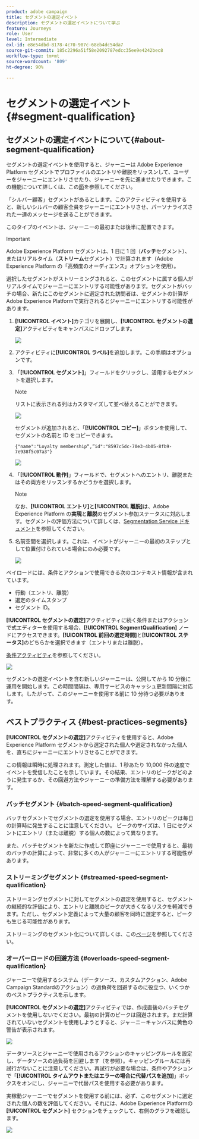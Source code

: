 ```yaml
---
product: adobe campaign
title: セグメントの選定イベント
description: セグメントの選定イベントについて学ぶ
feature: Journeys
role: User
level: Intermediate
exl-id: e8e54dbd-8178-4c70-907c-68eb4dc54da7
source-git-commit: 185c2296a51f58e2092787edcc35ee9e4242bec8
workflow-type: tm+mt
source-wordcount: '809'
ht-degree: 90%

---
```


# セグメントの選定イベント {#segment-qualification}

## セグメントの選定イベントについて{#about-segment-qualification}

セグメントの選定イベントを使用すると、ジャーニーは Adobe Experience Platform セグメントでプロファイルのエントリや離脱をリッスンして、ユーザーをジャーニーにエントリさせたり、ジャーニーを先に進ませたりできます。この機能について詳しくは、この[節](../segment/about-segments.md)を参照してください。

「シルバー顧客」セグメントがあるとします。このアクティビティを使用すると、新しいシルバーの顧客全員をジャーニーにエントリさせ、パーソナライズされた一連のメッセージを送ることができます。

このタイプのイベントは、ジャーニーの最初または後半に配置できます。

>[!IMPORTANT]
>
>Adobe Experience Platform セグメントは、1 日に 1 回（**バッチ**&#x200B;セグメント）、またはリアルタイム（**ストリーム**&#x200B;セグメント）で計算されます（Adobe Experience Platform の「高頻度のオーディエンス」オプションを使用）。
>
>選択したセグメントがストリーミングされると、このセグメントに属する個人がリアルタイムでジャーニーにエントリする可能性があります。セグメントがバッチの場合、新たにこのセグメントに選定された訪問者は、セグメントの計算がAdobe Experience Platformで実行されるとジャーニーにエントリする可能性があります。


1. **[!UICONTROL イベント]**&#x200B;カテゴリを展開し、**[!UICONTROL セグメントの選定]**&#x200B;アクティビティをキャンバスにドロップします。

   ![](../assets/segment5.png)

1. アクティビティに&#x200B;**[!UICONTROL ラベル]**&#x200B;を追加します。この手順はオプションです。

1. 「**[!UICONTROL セグメント]**」フィールドをクリックし、活用するセグメントを選択します。

   >[!NOTE]
   >
   >リストに表示される列はカスタマイズして並べ替えることができます。

   ![](../assets/segment6.png)

   セグメントが追加されると、「**[!UICONTROL コピー]**」ボタンを使用して、セグメントの名前と ID をコピーできます。

   `{"name":"Loyalty membership“,”id":"8597c5dc-70e3-4b05-8fb9-7e938f5c07a3"}`

   ![](../assets/segment-copy.png)

1. 「**[!UICONTROL 動作]**」フィールドで、セグメントへのエントリ、離脱またはその両方をリッスンするかどうかを選択します。

   >[!NOTE]
   >
   >なお、**[!UICONTROL エントリ]**&#x200B;と&#x200B;**[!UICONTROL 離脱]**&#x200B;は、Adobe Experience Platform の&#x200B;**実現**&#x200B;と&#x200B;**離脱**&#x200B;のセグメント参加ステータスに対応します。セグメントの評価方法について詳しくは、[Segmentation Service ドキュメント](https://experienceleague.adobe.com/docs/experience-platform/segmentation/tutorials/evaluate-a-segment.html?lang=ja#interpret-segment-results)を参照してください。

1. 名前空間を選択します。これは、イベントがジャーニーの最初のステップとして位置付けられている場合にのみ必要です。

   ![](../assets/segment7.png)

ペイロードには、条件とアクションで使用できる次のコンテキスト情報が含まれています。

* 行動（エントリ、離脱）
* 選定のタイムスタンプ
* セグメント ID。

**[!UICONTROL セグメントの選定]**&#x200B;アクティビティに続く条件またはアクションで式エディターを使用する場合、**[!UICONTROL SegmentQualification]** ノードにアクセスできます。**[!UICONTROL 前回の選定時間]**&#x200B;と&#x200B;**[!UICONTROL ステータス]**&#x200B;のどちらかを選択できます（エントリまたは離脱）。

[条件アクティビティ](../building-journeys/condition-activity.md#about_condition)を参照してください。

![](../assets/segment8.png)

セグメントの選定イベントを含む新しいジャーニーは、公開してから 10 分後に運用を開始します。この時間間隔は、専用サービスのキャッシュ更新間隔に対応します。したがって、このジャーニーを使用する前に 10 分待つ必要があります。

## ベストプラクティス {#best-practices-segments}

**[!UICONTROL セグメントの選定]**&#x200B;アクティビティを使用すると、Adobe Experience Platform セグメントから選定された個人や選定されなかった個人を、直ちにジャーニーにエントリさせることができます。

この情報は瞬時に処理されます。測定した値は、1 秒あたり 10,000 件の速度でイベントを受信したことを示しています。その結果、エントリのピークがどのように発生するか、その回避方法やジャーニーの準備方法を理解する必要があります。

### バッチセグメント {#batch-speed-segment-qualification}

バッチセグメントでセグメントの選定を使用する場合、エントリのピークは毎日の計算時に発生することに注意してください。
ピークのサイズは、1 日にセグメントにエントリ（または離脱）する個人の数によって異なります。

また、バッチセグメントを新たに作成して即座にジャーニーで使用すると、最初のバッチの計算によって、非常に多くの人がジャーニーにエントリする可能性があります。

### ストリーミングセグメント {#streamed-speed-segment-qualification}

ストリーミングセグメントに対してセグメントの選定を使用すると、セグメントの継続的な評価により、エントリと離脱のピークが大きくなるリスクを軽減できます。ただし、セグメント定義によって大量の顧客を同時に選定すると、ピークも生じる可能性があります。

ストリーミングのセグメント化について詳しくは、この[ページ](https://experienceleague.adobe.com/docs/experience-platform/segmentation/api/streaming-segmentation.html?lang=ja#api)を参照してください。

### オーバーロードの回避方法 {#overloads-speed-segment-qualification}

ジャーニーで使用するシステム（データソース、カスタムアクション、Adobe Campaign Standardのアクション）の過負荷を回避するのに役立つ、いくつかのベストプラクティスを示します。

**[!UICONTROL セグメントの選定]**&#x200B;アクティビティでは、作成直後のバッチセグメントを使用しないでください。最初の計算のピークは回避されます。まだ計算されていないセグメントを使用しようとすると、ジャーニーキャンバスに黄色の警告が表示されます。

![](../assets/segment-error.png)

データソースとジャーニーで使用されるアクションのキャッピングルールを設定し、データソースの過負荷を回避します（[](../api/capping.md)を参照）。キャッピングルールには再試行がないことに注意してください。再試行が必要な場合は、条件やアクションで「**[!UICONTROL タイムアウトまたはエラーの場合に代替パスを追加]**」ボックスをオンにし、ジャーニーで代替パスを使用する必要があります。

実稼動ジャーニーでセグメントを使用する前には、必ず、このセグメントに選定された個人の数を評価してください。それには、Adobe Experience Platformの **[!UICONTROL セグメント]** セクションをチェックして、右側のグラフを確認します。

![](../assets/segment-overload.png)
